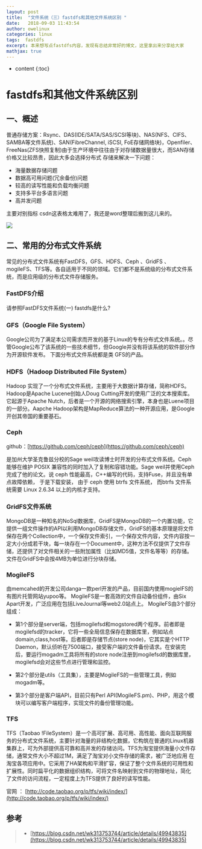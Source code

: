 ```yaml
---
layout: post
title:  "文件系统（三）fastdfs和其他文件系统区别 "
date:   2018-09-03 11:43:54
author: owelinux
categories: linux 
tags:  fastdfs  
excerpt: 本来想写点fastdfs内容，发现有总结非常好的博文，这里拿出来分享给大家
mathjax: true
---
```


* content
{:toc}

# fastdfs和其他文件系统区别

## 一、概述

普通存储方案：Rsync、DAS(IDE/SATA/SAS/SCSI等块)、NAS(NFS、CIFS、SAMBA等文件系统)、SAN(FibreChannel, iSCSI, FoE存储网络块)，Openfiler、FreeNas(ZFS快照复制)由于生产环境中往往由于对存储数据量很大，而SAN存储价格又比较昂贵，因此大多会选择分布式
存储来解决一下问题：

* 海量数据存储问题
* 数据高可用问题(冗余备份)问题
* 较高的读写性能和负载均衡问题
* 支持多平台多语言问题
* 高并发问题

主要对别指标 csdn这表格太难用了，我还是word整理后搬到这儿来的。

![](https://owelinux.github.io/images/2018-09-03-article27-linux-fastdfs-3/fastdfs3.png)

## 二、常用的分布式文件系统

常见的分布式文件系统有FastDFS，GFS、HDFS、Ceph 、GridFS 、mogileFS、TFS等。各自适用于不同的领域。它们都不是系统级的分布式文件系统，而是应用级的分布式文件存储服务。

### FastDFS介绍
请参照FastDFS文件系统(一) fastdfs是什么? 

### GFS（Google File System）
Google公司为了满足本公司需求而开发的基于Linux的专有分布式文件系统。。尽管Google公布了该系统的一些技术细节，但Google并没有将该系统的软件部分作为开源软件发布。
下面分布式文件系统都是类 GFS的产品。

### HDFS（Hadoop Distributed File System）
Hadoop 实现了一个分布式文件系统，主要用于大数据计算存储，简称HDFS。 Hadoop是Apache Lucene创始人Doug Cutting开发的使用广泛的文本搜索库。它起源于Apache Nutch，后者是一个开源的网络搜索引擎，本身也是Luene项目的一部分。Aapche Hadoop架构是MapReduce算法的一种开源应用，是Google开创其帝国的重要基石。

### Ceph

github：[https://github.com/ceph/ceph](https://github.com/ceph/ceph)

是加州大学圣克鲁兹分校的Sage weil攻读博士时开发的分布式文件系统。Ceph能够在维护 POSIX 兼容性的同时加入了复制和容错功能。Sage weil并使用Ceph完成了他的论文。说 ceph 性能最高，C++编写的代码，支持Fuse，并且没有单点故障依赖， 于是下载安装， 由于 ceph 使用 btrfs 文件系统， 而btrfs 文件系统需要 Linux 2.6.34 以上的内核才支持。

### GridFS文件系统
MongoDB是一种知名的NoSql数据库，GridFS是MongoDB的一个内置功能，它提供一组文件操作的API以利用MongoDB存储文件，GridFS的基本原理是将文件保存在两个Collection中，一个保存文件索引，一个保存文件内容，文件内容按一定大小分成若干块，每一块存在一个Document中，这种方法不仅提供了文件存储，还提供了对文件相关的一些附加属性（比如MD5值，文件名等等）的存储。文件在GridFS中会按4MB为单位进行分块存储。

### MogileFS
由memcahed的开发公司danga一款perl开发的产品，目前国内使用mogielFS的有图片托管网站yupoo等。
MogileFS是一套高效的文件自动备份组件，由Six Apart开发，广泛应用在包括LiveJournal等web2.0站点上。
MogileFS由3个部分组成：

* 第1个部分是server端，包括mogilefsd和mogstored两个程序。前者即是 mogilefsd的tracker，它将一些全局信息保存在数据库里，例如站点domain,class,host等。后者即是存储节点(store node)，它其实是个HTTP Daemon，默认侦听在7500端口，接受客户端的文件备份请求。在安装完后，要运行mogadm工具将所有的store node注册到mogilefsd的数据库里，mogilefsd会对这些节点进行管理和监控。

* 第2个部分是utils（工具集），主要是MogileFS的一些管理工具，例如mogadm等。
　　
* 第3个部分是客户端API，目前只有Perl API(MogileFS.pm)、PHP，用这个模块可以编写客户端程序，实现文件的备份管理功能。


### TFS
TFS（Taobao !FileSystem）是一个高可扩展、高可用、高性能、面向互联网服务的分布式文件系统，主要针对海量的非结构化数据，它构筑在普通的Linux机器 集群上，可为外部提供高可靠和高并发的存储访问。TFS为淘宝提供海量小文件存储，通常文件大小不超过1M，满足了淘宝对小文件存储的需求，被广泛地应用 在淘宝各项应用中。它采用了HA架构和平滑扩容，保证了整个文件系统的可用性和扩展性。同时扁平化的数据组织结构，可将文件名映射到文件的物理地址，简化 了文件的访问流程，一定程度上为TFS提供了良好的读写性能。

官网 ： [http://code.taobao.org/p/tfs/wiki/index/](http://code.taobao.org/p/tfs/wiki/index/)

## 参考

> * [https://blog.csdn.net/wk313753744/article/details/49943835](https://blog.csdn.net/wk313753744/article/details/49943835)